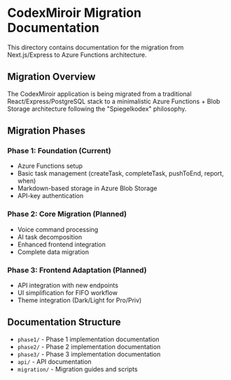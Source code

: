 # CodexMiroir Migration Documentation

This directory contains documentation for the migration from Next.js/Express to Azure Functions architecture.

## Migration Overview

The CodexMiroir application is being migrated from a traditional React/Express/PostgreSQL stack to a minimalistic Azure Functions + Blob Storage architecture following the "Spiegelkodex" philosophy.

## Migration Phases

### Phase 1: Foundation (Current)
- Azure Functions setup
- Basic task management (createTask, completeTask, pushToEnd, report, when)
- Markdown-based storage in Azure Blob Storage
- API-key authentication

### Phase 2: Core Migration (Planned)
- Voice command processing
- AI task decomposition
- Enhanced frontend integration
- Complete data migration

### Phase 3: Frontend Adaptation (Planned)
- API integration with new endpoints
- UI simplification for FIFO workflow
- Theme integration (Dark/Light for Pro/Priv)

## Documentation Structure

- `phase1/` - Phase 1 implementation documentation
- `phase2/` - Phase 2 implementation documentation  
- `phase3/` - Phase 3 implementation documentation
- `api/` - API documentation
- `migration/` - Migration guides and scripts